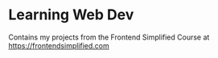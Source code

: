 # Learning Web Dev
Contains my projects from the Frontend Simplified Course at https://frontendsimplified.com
